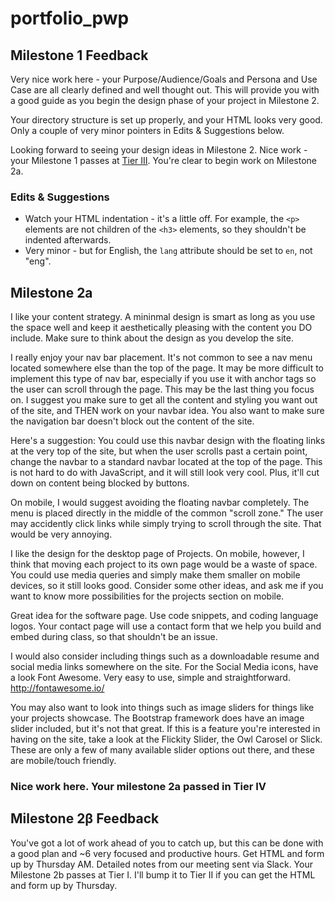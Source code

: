 # portfolio_pwp

## Milestone 1 Feedback
Very nice work here - your Purpose/Audience/Goals and Persona and Use Case are all clearly defined and well thought out. This will provide you with a good guide as you begin the design phase of your project in Milestone 2.

Your directory structure is set up properly, and your HTML looks very good. Only a couple of very minor pointers in Edits &amp; Suggestions below.

Looking forward to seeing your design ideas in Milestone 2. Nice work - your Milestone 1 passes at [Tier III](https://bootcamp-coders.cnm.edu/projects/personal/milestone-two/). You're clear to begin work on Milestone 2a.

### Edits &amp; Suggestions
- Watch your HTML indentation - it's a little off. For example, the `<p>` elements are not children of the `<h3>` elements, so they shouldn't be indented afterwards.
- Very minor - but for English, the `lang` attribute should be set to `en`, not "eng".

## Milestone 2a
I like your content strategy. A mininmal design is smart as long as you use the space well and keep it aesthetically pleasing with the content you DO include. Make sure to think about the design as you develop the site.

I really enjoy your nav bar placement. It's not common to see a nav menu located somewhere else than the top of the page. It may be more difficult to implement this type of nav bar, especially if you use it with anchor tags so the user can scroll through the page. This may be the last thing you focus on. I suggest you make sure to get all the content and styling you want out of the site, and THEN work on your navbar idea. You also want to make sure the navigation bar doesn't block out the content of the site. 

Here's a suggestion: You could use this navbar design with the floating links at the very top of the site, but when the user scrolls past a certain point, change the navbar to a standard navbar located at the top of the page. This is not hard to do with JavaScript, and it will still look very cool. Plus, it'll cut down on content being blocked by buttons.

On mobile, I would suggest avoiding the floating navbar completely. The menu is placed directly in the middle of the common "scroll zone." The user may accidently click links while simply trying to scroll through the site. That would be very annoying.




I like the design for the desktop page of Projects. On mobile, however, I think that moving each project to its own page would be a waste of space. You could use media queries and simply make them smaller on mobile devices, so it still looks good. Consider some other ideas, and ask me if you want to know more possibilities for the projects section on mobile.


Great idea for the software page. Use code snippets, and coding language logos. Your contact page will use a contact form that we help you build and embed during class, so that shouldn't be an issue.

I would also consider including things such as a downloadable resume and social media links somewhere on the site. For the Social Media icons, have a look Font Awesome. Very easy to use, simple and straightforward. http://fontawesome.io/

You may also want to look into things such as image sliders for things like your projects showcase. The Bootstrap framework does have an image slider included, but it's not that great. If this is a feature you're interested in having on the site, take a look at the Flickity Slider, the Owl Carosel or Slick. These are only a few of many available slider options out there, and these are mobile/touch friendly.

### Nice work here. Your milestone 2a passed in Tier IV

## Milestone 2&beta; Feedback
You've got a lot of work ahead of you to catch up, but this can be done with a good plan and ~6 very focused and productive hours. Get HTML and form up by Thursday AM. Detailed notes from our meeting sent via Slack. Your Milestone 2b passes at Tier I. I'll bump it to Tier II if you can get the HTML and form up by Thursday.

